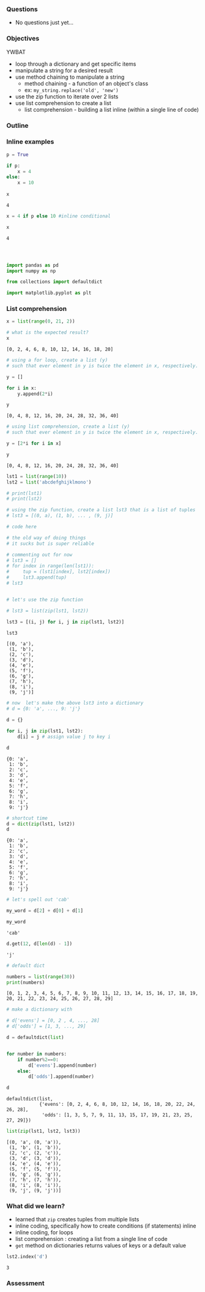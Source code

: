
### Questions
- No questions just yet...

### Objectives
YWBAT
- loop through a dictionary and get specific items
- manipulate a string for a desired result
- use method chaining to manipulate a string
    - method chaining - a function of an object's class
    - ex: `my_string.replace('old', 'new')`
- use the zip function to iterate over 2 lists
- use list comprehension to create a list
    - list comprehension - building a list inline (within a single line of code)

### Outline

### Inline examples


```python
p = True

if p:
    x = 4
else:
    x = 10
    
x
```




    4




```python
x = 4 if p else 10 #inline conditional

x 
```




    4




```python

```


```python

```


```python

```


```python
import pandas as pd
import numpy as np

from collections import defaultdict

import matplotlib.pyplot as plt
```

### List comprehension


```python
x = list(range(0, 21, 2))

# what is the expected result?
x
```




    [0, 2, 4, 6, 8, 10, 12, 14, 16, 18, 20]




```python
# using a for loop, create a list (y) 
# such that ever element in y is twice the element in x, respectively.

y = []

for i in x:
    y.append(2*i)

y
```




    [0, 4, 8, 12, 16, 20, 24, 28, 32, 36, 40]




```python
# using list comprehension, create a list (y) 
# such that ever element in y is twice the element in x, respectively.

y = [2*i for i in x]

y 
```




    [0, 4, 8, 12, 16, 20, 24, 28, 32, 36, 40]




```python
lst1 = list(range(10))
lst2 = list('abcdefghijklmono')

# print(lst1)
# print(lst2)

# using the zip function, create a list lst3 that is a list of tuples
# lst3 = [(0, a), (1, b), ... , (9, j)]

# code here

# the old way of doing things
# it sucks but is super reliable

# commenting out for now
# lst3 = []
# for index in range(len(lst1)):
#     tup = (lst1[index], lst2[index])
#     lst3.append(tup)
# lst3


# let's use the zip function

# lst3 = list(zip(lst1, lst2))

lst3 = [(i, j) for i, j in zip(lst1, lst2)]

lst3
```




    [(0, 'a'),
     (1, 'b'),
     (2, 'c'),
     (3, 'd'),
     (4, 'e'),
     (5, 'f'),
     (6, 'g'),
     (7, 'h'),
     (8, 'i'),
     (9, 'j')]




```python
# now  let's make the above lst3 into a dictionary
# d = {0: 'a', ..., 9: 'j'}

d = {}

for i, j in zip(lst1, lst2):
    d[i] = j # assign value j to key i

d
```




    {0: 'a',
     1: 'b',
     2: 'c',
     3: 'd',
     4: 'e',
     5: 'f',
     6: 'g',
     7: 'h',
     8: 'i',
     9: 'j'}




```python
# shortcut time
d = dict(zip(lst1, lst2))
d
```




    {0: 'a',
     1: 'b',
     2: 'c',
     3: 'd',
     4: 'e',
     5: 'f',
     6: 'g',
     7: 'h',
     8: 'i',
     9: 'j'}




```python
# let's spell out 'cab'

my_word = d[2] + d[0] + d[1]

my_word
```




    'cab'




```python
d.get(12, d[len(d) - 1]) 
```




    'j'




```python
# default dict

numbers = list(range(30))
print(numbers)
```

    [0, 1, 2, 3, 4, 5, 6, 7, 8, 9, 10, 11, 12, 13, 14, 15, 16, 17, 18, 19, 20, 21, 22, 23, 24, 25, 26, 27, 28, 29]



```python
# make a dictionary with 

# d['evens'] = [0, 2 , 4, ..., 28]
# d['odds'] = [1, 3, ..., 29]

d = defaultdict(list)


for number in numbers:
    if number%2==0:
        d['evens'].append(number)
    else:
        d['odds'].append(number)

d
```




    defaultdict(list,
                {'evens': [0, 2, 4, 6, 8, 10, 12, 14, 16, 18, 20, 22, 24, 26, 28],
                 'odds': [1, 3, 5, 7, 9, 11, 13, 15, 17, 19, 21, 23, 25, 27, 29]})




```python
list(zip(lst1, lst2, lst3))
```




    [(0, 'a', (0, 'a')),
     (1, 'b', (1, 'b')),
     (2, 'c', (2, 'c')),
     (3, 'd', (3, 'd')),
     (4, 'e', (4, 'e')),
     (5, 'f', (5, 'f')),
     (6, 'g', (6, 'g')),
     (7, 'h', (7, 'h')),
     (8, 'i', (8, 'i')),
     (9, 'j', (9, 'j'))]



### What did we learn?

- learned that `zip` creates tuples from multiple lists
- inline coding, specifically how to create conditions (if statements) inline
- inline coding, for loops
- list comprehension : creating a list from a single line of code
- `get` method on dictionaries returns values of keys or a default value


```python
lst2.index('d')
```




    3



### Assessment
